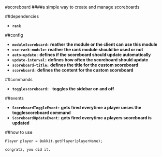 #scoreboard
####a simple way to create and manage scoreboards

##dependencies

* **`rank`**

##config
* **`moduleScoreboard:`** **reather the module or the client can use this module**
* **`use-rank-module:`** **reather the rank module should be used or not**
* **`auto-update:`** **defines if the scoreboard should update automatically**
* **`update-interval:`** **defines how often the scoreboard should update**
* **`scoreboard-title:`** **defines the title for the custom scoreboard**
* **`scoreboard:`** **defines the content for the custom scoreboard**

##commands
* **`togglescoreboard: `** **toggles the sidebar on and off**

##events
* **`ScoreboardToggleEvent:`** **gets fired everytime a player ueses the togglescoreboard command**
* **`ScoreboardUpdateEvent:`** **gets fired everytime a players scoreboard is updated**

##how to use
```
Player player = Bukkit.getPlayer(playerName);

congratz, you did it.
```
